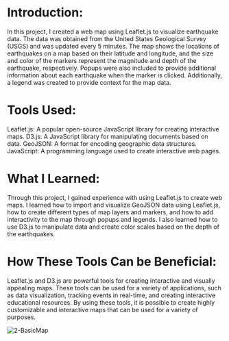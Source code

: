 # Introduction:

In this project, I created a web map using Leaflet.js to visualize earthquake data. The data was obtained from the United States Geological Survey (USGS) and was updated every 5 minutes. The map shows the locations of earthquakes on a map based on their latitude and longitude, and the size and color of the markers represent the magnitude and depth of the earthquake, respectively. Popups were also included to provide additional information about each earthquake when the marker is clicked. Additionally, a legend was created to provide context for the map data.

# Tools Used:

Leaflet.js: A popular open-source JavaScript library for creating interactive maps.
D3.js: A JavaScript library for manipulating documents based on data.
GeoJSON: A format for encoding geographic data structures.
JavaScript: A programming language used to create interactive web pages.

# What I Learned:

Through this project, I gained experience with using Leaflet.js to create web maps. I learned how to import and visualize GeoJSON data using Leaflet.js, how to create different types of map layers and markers, and how to add interactivity to the map through popups and legends. I also learned how to use D3.js to manipulate data and create color scales based on the depth of the earthquakes.

# How These Tools Can be Beneficial:

Leaflet.js and D3.js are powerful tools for creating interactive and visually appealing maps. These tools can be used for a variety of applications, such as data visualization, tracking events in real-time, and creating interactive educational resources. By using these tools, it is possible to create highly customizable and interactive maps that can be used for a variety of purposes.

![2-BasicMap](https://user-images.githubusercontent.com/52866379/230800931-b576e1d2-9fee-4fd8-9f72-687b5ce968e2.png)
